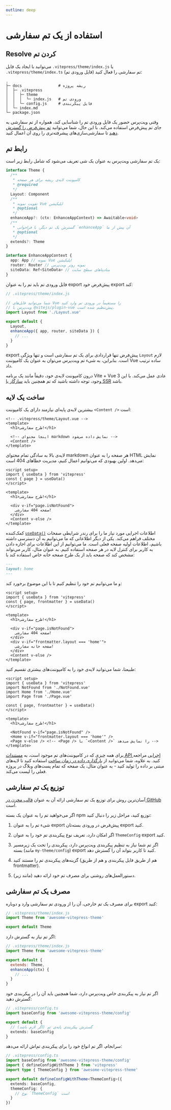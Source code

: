 ```yaml
---
outline: deep
---
```


# استفاده از یک تم سفارشی

## Resolve کردن تم

می‌توانید با ایجاد یک فایل `.vitepress/theme/index.js` یا `.vitepress/theme/index.ts` (فایل ورودی تم) تم سفارشی را فعال کنید:

```
.
├─ docs                # ریشه پروژه
│  ├─ .vitepress
│  │  ├─ theme
│  │  │  └─ index.js   # ورودی تم
│  │  └─ config.js     # فایل پیکربندی
│  └─ index.md
└─ package.json
```

وقتی ویت‌پرس حضور یک فایل ورودی تم را شناسایی کند، همواره از تم سفارشی به جای تم پیش‌فرض استفاده می‌کند. با این حال، شما می‌توانید [تم پیش‌فرض را گسترش دهید](./extending-default-theme) تا سفارشی‌سازی‌های پیشرفته‌تری را روی آن اعمال کنید.

## رابط تم

یک تم سفارشی ویت‌پرس به عنوان یک شی تعریف می‌شود که شامل رابط زیر است:

```ts
interface Theme {
  /**
   * کامپوننت لایه‌ی ریشه برای هر صفحه
   * @required
   */
  Layout: Component
  /**
   * تقویت نمونه Vue اپلیکیشن
   * @optional
   */
  enhanceApp?: (ctx: EnhanceAppContext) => Awaitable<void>
  /**
   * گسترش یک تم دیگر، با فراخوانی `enhanceApp` آن پیش از ما
   * @optional
   */
  extends?: Theme
}

interface EnhanceAppContext {
  app: App // نمونه Vue اپلیکیشن
  router: Router // نمونه روتر ویت‌پرس
  siteData: Ref<SiteData> // متادیتاهای سطح سایت
}
```

فایل ورودی تم باید تم را به عنوان export پیش‌فرض خود export کند:

```js
// .vitepress/theme/index.js

// شما می‌توانید فایل‌های Vue را مستقیماً در ورودی تم وارد کنید
// ویت‌پرس با @vitejs/plugin-vue پیش‌تنظیم شده است.
import Layout from './Layout.vue'

export default {
  Layout,
  enhanceApp({ app, router, siteData }) {
    // ...
  }
}
```

export پیش‌فرض تنها قراردادی برای یک تم سفارشی است و تنها ویژگی `Layout` لازم است. بنابراین، به شیء تم ویت‌پرس می‌توان به عنوان یک کامپوننت Vue ساده ترتیب داد.

درون کامپوننت لایه‌ی خود، دقیقاً مانند یک برنامه Vite + Vue 3 عادی عمل می‌کند. با این وجود، توجه داشته باشید که تم همچنین باید [سازگار با SSR](./ssr-compat) باشد.

## ساخت یک لایه

بیشترین لایه‌ی پایه‌ای نیازمند دارای یک کامپوننت `<Content />` است:

```vue
<!-- .vitepress/theme/Layout.vue -->
<template>
  <h1>طرح سفارشی!</h1>

  <!-- اینجا محتوای markdown نمایش داده می‌شود -->
  <Content />
</template>
```

لایه‌ی بالا به سادگی تمام محتوای markdown هر صفحه را به عنوان HTML نمایش می‌دهد. اولین بهبودی که می‌توانیم اعمال کنیم، مدیریت خطاهای 404 است:

```vue{1-4,9-12}
<script setup>
import { useData } from 'vitepress'
const { page } = useData()
</script>

<template>
  <h1>طرح سفارشی!</h1>

  <div v-if="page.isNotFound">
    صفحه 404 سفارشی!
  </div>
  <Content v-else />
</template>
```

کمک‌کننده [`useData()`](../reference/runtime-api#usedata) اطلاعات اجرایی مورد نیاز ما را برای رندر شرایطی صفحات مختلف فراهم می‌کند. یکی از دیگر اطلاعاتی که ما می‌توانیم به آن دسترسی داشته باشیم، اطلاعات اولیه صفحه فعلی است. ما می‌توانیم از این اطلاعات برای اجازه دادن به کاربر برای کنترل لایه در هر صفحه استفاده کنیم. به عنوان مثال، کاربر می‌تواند مشخص کند که صفحه باید از یک طرح صفحه خانه خاص استفاده کند با:

```md
---
layout: home
---
```

و ما می‌توانیم تم خود را تنظیم کنیم تا با این موضوع برخورد کند:

```vue{3,12-14}
<script setup>
import { useData } from 'vitepress'
const { page, frontmatter } = useData()
</script>

<template>
  <h1>طرح سفارشی!</h1>

  <div v-if="page.isNotFound">
    صفحه 404 سفارشی!
  </div>
  <div v-if="frontmatter.layout === 'home'">
    صفحه خانه سفارشی!
  </div>
  <Content v-else />
</template>
```

طبیعتا، شما می‌توانید لایه‌ی خود را به کامپوننت‌های بیشتری تقسیم کنید:

```vue{3-5,12-15}
<script setup>
import { useData } from 'vitepress'
import NotFound from './NotFound.vue'
import Home from './Home.vue'
import Page from './Page.vue'

const { page, frontmatter } = useData()
</script>

<template>
  <h1>طرح سفارشی!</h1>

  <NotFound v-if="page.isNotFound" />
  <Home v-if="frontmatter.layout === 'home'" />
  <Page v-else /> <!-- <Page /> با `<Content />` را نمایش می‌دهد -->
</template>
```

برای همه چیزی که در کامپوننت‌های تم موجود است، به [مستندات API اجرایی](../reference/runtime-api) مراجعه کنید. به علاوه، شما می‌توانید از [بارگذاری داده در زمان ساخت](./data-loading) استفاده کنید تا لایه‌های مبتنی بر داده را تولید کنید - به عنوان مثال، یک صفحه که تمام پست‌های وبلاگ در پروژه فعلی را لیست می‌کند.

## توزیع یک تم سفارشی

آسان‌ترین روش برای توزیع یک تم سفارشی ارائه آن به عنوان [قالب مخزن در GitHub](https://docs.github.com/en/repositories/creating-and-managing-repositories/creating-a-template-repository) است.

اگر می‌خواهید تم را به عنوان یک بسته npm توزیع کنید، مراحل زیر را دنبال کنید:

1. شیء تم را به عنوان export پیش‌فرض در ورودی بسته‌تان export کنید.

2. اگر امکان دارد، تعریف نوع پیکربندی تم خود را به عنوان `ThemeConfig` export کنید.

3. اگر تم شما نیاز به تنظیم پیکربندی ویت‌پرس دارد، پیکربندی را تحت یک زیر‌مسیر بسته (مانند `my-theme/config`) export کنید تا کاربر بتواند آن را گسترش دهد.

4. گزینه‌های پیکربندی تم را مستند کنید (هم از طریق فایل پیکربندی و هم از طریق frontmatter).

5. دستورالعمل‌های روشنی برای مصرف تم خود ارائه دهید (مانند زیر).

## مصرف یک تم سفارشی

برای مصرف یک تم خارجی، آن را از ورودی تم سفارشی وارد و دوباره export کنید:

```js
// .vitepress/theme/index.js
import Theme from 'awesome-vitepress-theme'

export default Theme
```

اگر تم نیاز به گسترش دارد:

```js
// .vitepress/theme/index.js
import Theme from 'awesome-vitepress-theme'

export default {
  extends: Theme,
  enhanceApp(ctx) {
    // ...
  }
}
```

اگر تم نیاز به پیکربندی خاص ویت‌پرس دارد، شما همچنین باید آن را در پیکربندی خود گسترش دهید:

```ts
// .vitepress/config.ts
import baseConfig from 'awesome-vitepress-theme/config'

export default {
  // گسترش پیکربندی پایه‌ی تم (اگر لازم باشد)
  extends: baseConfig
}
```

سرانجام، اگر تم انواع خود را برای پیکربندی تم‌اش ارائه می‌دهد:

```ts
// .vitepress/config.ts
import baseConfig from 'awesome-vitepress-theme/config'
import { defineConfigWithTheme } from 'vitepress'
import type { ThemeConfig } from 'awesome-vitepress-theme'

export default defineConfigWithTheme<ThemeConfig>({
  extends: baseConfig,
  themeConfig: {
    // نوع `ThemeConfig` است
  }
})
```